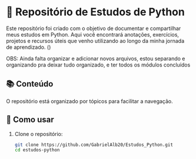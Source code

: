 # 🐍 Repositório de Estudos de Python

Este repositório foi criado com o objetivo de documentar e compartilhar meus estudos em Python. Aqui você encontrará anotações, exercícios, projetos e recursos úteis que venho utilizando ao longo da minha jornada de aprendizado. ()

OBS: Ainda falta organizar e adicionar novos arquivos, estou separando e organizando pra deixar tudo organizado, e ter todos os módulos concluídos

## 📚 Conteúdo

O repositório está organizado por tópicos para facilitar a navegação.

## 🚀 Como usar

1. Clone o repositório:
   ```bash
   git clone https://github.com/GabrielAlb20/Estudos_Python.git
   cd estudos-python
